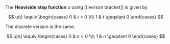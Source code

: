 The **Heaviside step function** $u$ using [[Iverson bracket]] is given by

$$
u(t) \equiv \begin{cases} 0 & t < 0 \\\\ 1 & t \geqslant 0 \end{cases}
$$

The discrete version is the same.

$$
u[n] \equiv \begin{cases} 0 & n < 0 \\\\ 1 & n \geqslant 0 \end{cases}
$$
